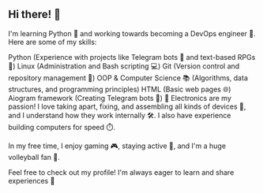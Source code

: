 ## Hi there! 👋
I'm learning Python 🐍 and working towards becoming a DevOps engineer 🚀.
Here are some of my skills:

Python
(Experience with projects like Telegram bots 🤖 and text-based RPGs 📝)
Linux
(Administration and Bash scripting 💻)
Git
(Version control and repository management 🔄)
OOP & Computer Science 📚 (Algorithms, data structures, and programming principles)
HTML
(Basic web pages 🌐)
Aiogram framework
(Creating Telegram bots 🤖)
📱 Electronics are my passion! I love taking apart, fixing, and assembling all kinds of devices 🔧, and I understand how they work internally 🛠️. I also have experience building computers for speed ⏱️.

In my free time, I enjoy gaming 🎮, staying active 💪, and I'm a huge volleyball fan 🏐.

Feel free to check out my profile! I'm always eager to learn and share experiences 🙌
